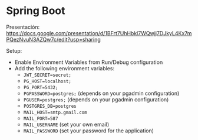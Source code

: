 # Spring Boot

Presentación: https://docs.google.com/presentation/d/1BFrt7UhHbkl7WQwjj7DJkyL4Kx7mPQezNvuN3AZQw7c/edit?usp=sharing

Setup:
- Enable Environment Variables from Run/Debug configuration
- Add the following environment variables:
    - `JWT_SECRET=secret;`
    - `PG_HOST=localhost;`
    - `PG_PORT=5432;`
    - `PGPASSWORD=postgres;` (depends on your pgadmin configuration)
    - `PGUSER=postgres;` (depends on your pgadmin configuration)
    - `POSTGRES_DB=postgres`
    - `MAIL_HOST=smtp.gmail.com`
    - `MAIL_PORT=587`
    - `MAIL_USERNAME` (set your own email)
    - `MAIL_PASSWORD` (set your password for the application)

